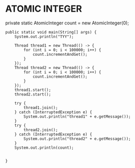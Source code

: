 
# ATOMIC INTEGER

private static AtomicInteger count = new AtomicInteger(0);

    public static void main(String[] args) {
        System.out.println("TYY");

        Thread thread1 = new Thread(() -> {
            for (int i = 0; i < 100000; i++) {
                count.incrementAndGet();
            }
        });
        Thread thread2 = new Thread(() -> {
            for (int i = 0; i < 100000; i++) {
                count.incrementAndGet();
            }
        });
        thread1.start();
        thread2.start();

        try {
            thread1.join();
        } catch (InterruptedException e) {
            System.out.println("thread1" + e.getMessage());
        }
        try {
            thread2.join();
        } catch (InterruptedException e) {
            System.out.println("thread2" + e.getMessage());
        }
        System.out.println(count);


    }
